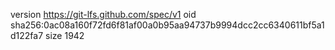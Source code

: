 version https://git-lfs.github.com/spec/v1
oid sha256:0ac08a160f72fd6f81af00a0b95aa94737b9994dcc2cc6340611bf5a1d122fa7
size 1942
